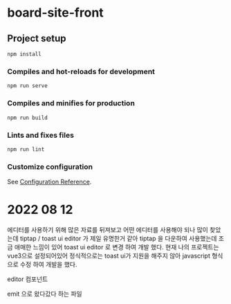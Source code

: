# board-site-front

## Project setup
```
npm install
```

### Compiles and hot-reloads for development
```
npm run serve
```

### Compiles and minifies for production
```
npm run build
```

### Lints and fixes files
```
npm run lint
```

### Customize configuration
See [Configuration Reference](https://cli.vuejs.org/config/).


# 2022 08 12
에디터를 사용하기 위해 많은 자료를 뒤져보고 어떤 에디터를 사용해야 되나 많이 찾았는데
tiptap / toast ui editor 가 제일 유명한거 같아
tiptap 을 다운하여 사용했는데 조금 애매한 느낌이 있어
toast ui editor 로 변경 하여 개발 했다.
현재 나의 프로젝트는 vue3으로 설정되어있어 정식적으로는 toast ui가 지원을 해주지 않아
javascript 형식으로 수정 하여 개발을 했다.

<template>
  <div   ref="refEditor"></div>
</template>
editor 컴포넌트 
<script setup>
import "@toast-ui/editor/dist/toastui-editor.css"; // Editor's Style
import '@toast-ui/editor/dist/theme/toastui-editor-dark.css';
import Editor from "@toast-ui/editor";
// import colorSyntax from '@toast-ui/editor-plugin-color-syntax/dist/toastui-editor-plugin-color-syntax.css';
import { ref, onMounted,defineEmits } from "vue";

const emit =   defineEmits(['contentChange']);
const refEditor = ref(null); // template의 ref의 값과 동일한 변수 선언

onMounted( () => { 
   console.log("onMounted")
   const xeditor = new Editor({
    el: refEditor.value,
    height: "500px",
    initialValue: "",             //init value 
    initialEditType: "wysiwyg",
    previewStyle: "tab",
    useDefaultHTMLSanitizer: false,
    usageStatistics: false,
    hideModeSwitch: true,   //밑에 창 
    events: {                                               //editor의 값이 변경 될때마다 emit으로 부모 컴포넌트에 던져 준다.
        change : ()=> emit('contentChange',xeditor.getHTML())
    },
    toolbarItems:[                                           //toolbar의 아이템
        ['heading', 'bold', 'italic', 'strike'],
        ['hr', 'quote'],
        ['ul', 'ol', 'task'],
        ['table', 'image', 'link'],
        ['scrollSync'],
    ],
    

  });
  
})

</script>

<template>
    <ToastEditor  @contentChange="editorContent"></ToastEditor>
<button @click="regArticle">등록</button>
</template>


emit 으로 왔다갔다 하는 파일

<template>
    <ToastViewer :articleId="articleId" :contentType="contentType" ></ToastViewer>
        {{articleId}}
<button @click="ssss">수정</button>
<button @click="ssss2">삭제</button>
</template>


<script>

 import ToastViewer from '@/components/editor/ToastViewer.vue'

export default {
	data: function () {
    return {
        articleId:0,
        contentType:'',
    }
  },
  components :{
        ToastViewer
  },
  created(){
    this.articleId=1;
    this.contentType ="article"
    console.log("111");
  },    
  methods: {

  }

}
</script>